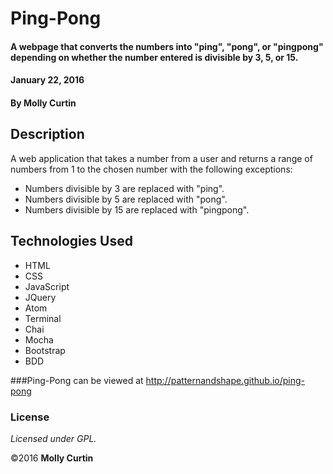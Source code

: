 # Ping-Pong

#### A webpage that converts the numbers into "ping", "pong", or "pingpong" depending on whether the number entered is divisible by 3, 5, or 15.  
#### January 22, 2016

#### By Molly Curtin

## Description

A web application that takes a number from a user and returns a range of numbers from 1 to the chosen number with the following exceptions:

* Numbers divisible by 3 are replaced with "ping".
* Numbers divisible by 5 are replaced with "pong".
* Numbers divisible by 15 are replaced with "pingpong".

## Technologies Used

* HTML
* CSS
* JavaScript
* JQuery
* Atom
* Terminal
* Chai
* Mocha
* Bootstrap
* BDD

###Ping-Pong can be viewed at http://patternandshape.github.io/ping-pong

### License

*Licensed under GPL.*

&copy;2016 **Molly Curtin**
